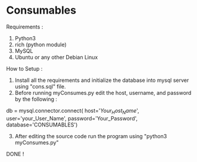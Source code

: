 # Consumables

Requirements :

1. Python3
2. rich (python module)
3. MySQL
4. Ubuntu or any other Debian Linux

How to Setup : 

1. Install all the requirements and initialize the database into mysql server using "cons.sql" file.
2. Before running myConsumes.py edit the host, username, and password by  the following :

db = mysql.connector.connect(
        host='$Your_Host_Name$',
        user='your_User_Name',
        password='Your_Password',
        database='CONSUMABLES')

3. After editing the source code run the program using "python3 myConsumes.py"

DONE !
